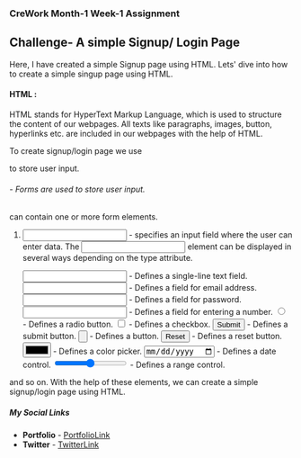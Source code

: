 ### CreWork Month-1 Week-1 Assignment

## Challenge- A simple Signup/ Login Page

Here, I have created a simple Signup page using HTML. 
Lets' dive into how to create a simple singup page using HTML.


#### HTML : 
HTML stands for HyperText Markup Language, which is used to structure the content of our webpages. All texts like paragraphs, images, button, hyperlinks etc. are included in our webpages with the help of HTML.

To create signup/login page we use <form> to store user input.

###### <form> - Forms are used to store user input.
<form> can contain one or more form elements.

1. <input> - specifies an input field where the user can enter data.
   The <input> element can be displayed in several ways depending on the type attribute.

   <input type="text">     - Defines a single-line text field.    
   <input type="email">    - Defines a field for email address.
   <input type="password"> - Defines a field for password.
   <input type="number">   - Defines a field for entering a number.
   <input type="radio">    - Defines a radio button.
   <input type="checkbox"> - Defines a checkbox.
   <input type="submit">   - Defines a submit button.
   <input type="button">   - Defines a button.
   <input type="reset">   - Defines a reset button.
   <input type="color">    - Defines a color picker.
   <input type="date">     - Defines a date control.
   <input type="range">    - Defines a range control.
   

and so on.
With the help of these elements, we can create a simple signup/login page using HTML.

##### **My Social Links**

- **Portfolio**  - [PortfolioLink](https://sabiya.netlify.app/)
- **Twitter** - [TwitterLink](https://twitter.com/nerd_fswd)

